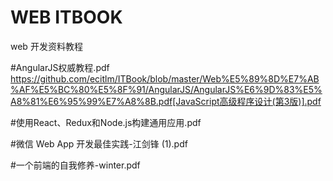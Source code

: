 WEB ITBOOK
===
web 开发资料教程

#AngularJS权威教程.pdf
<a href="https://github.com/ecitlm/ITBook/blob/master/Web%E5%89%8D%E7%AB%AF%E5%BC%80%E5%8F%91/AngularJS/AngularJS%E6%9D%83%E5%A8%81%E6%95%99%E7%A8%8B.pdf">
https://github.com/ecitlm/ITBook/blob/master/Web%E5%89%8D%E7%AB%AF%E5%BC%80%E5%8F%91/AngularJS/AngularJS%E6%9D%83%E5%A8%81%E6%95%99%E7%A8%8B.pdf[JavaScript高级程序设计(第3版)].pdf
</a>

#使用React、Redux和Node.js构建通用应用.pdf

#微信 Web App 开发最佳实践-江剑锋 (1).pdf

#一个前端的自我修养-winter.pdf
